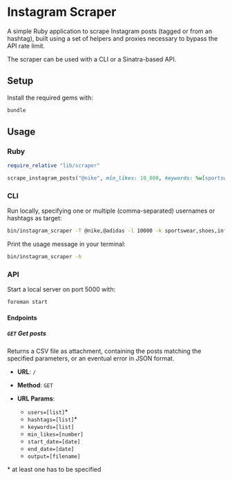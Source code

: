 # Instagram Scraper

A simple Ruby application to scrape Instagram posts (tagged or from an hashtag), built using a set of helpers and proxies necessary to bypass the API rate limit.

The scraper can be used with a CLI or a Sinatra-based API.

## Setup

Install the required gems with:

```sh
bundle
```

## Usage

### Ruby

```ruby
require_relative "lib/scraper"

scrape_instagram_posts("@nike", min_likes: 10_000, keywords: %w[sportswear shoes influencer]) # => array of posts
```

### CLI

Run locally, specifying one or multiple (comma-separated) usernames or hashtags as target:

```sh
bin/instagram_scraper -T @nike,@adidas -l 10000 -k sportswear,shoes,influencer
```

Print the usage message in your terminal:

```sh
bin/instagram_scraper -h
```

### API

Start a local server on port 5000 with:

```sh
foreman start
```

#### Endpoints

##### `GET` Get posts

Returns a CSV file as attachment, containing the posts matching the specified parameters, or an eventual error in JSON format.

- **URL**: `/`

- **Method**: `GET`

- **URL Params**:

  - `users=[list]`\*
  - `hashtags=[list]`\*
  - `keywords=[list]`
  - `min_likes=[number]`
  - `start_date=[date]`
  - `end_date=[date]`
  - `output=[filename]`

\* at least one has to be specified
